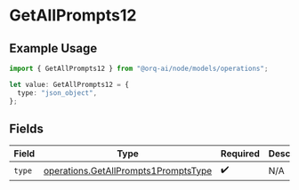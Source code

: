 # GetAllPrompts12

## Example Usage

```typescript
import { GetAllPrompts12 } from "@orq-ai/node/models/operations";

let value: GetAllPrompts12 = {
  type: "json_object",
};
```

## Fields

| Field                                                                                        | Type                                                                                         | Required                                                                                     | Description                                                                                  |
| -------------------------------------------------------------------------------------------- | -------------------------------------------------------------------------------------------- | -------------------------------------------------------------------------------------------- | -------------------------------------------------------------------------------------------- |
| `type`                                                                                       | [operations.GetAllPrompts1PromptsType](../../models/operations/getallprompts1promptstype.md) | :heavy_check_mark:                                                                           | N/A                                                                                          |